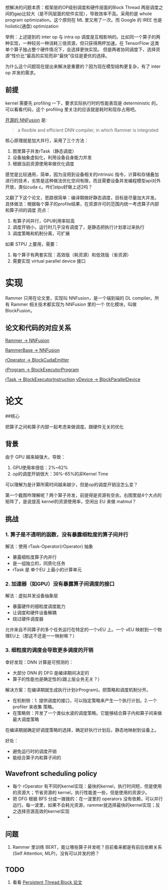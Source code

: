 想解决的问题本质：框架层的OP级别调度和硬件层面的Block Thread 两层调度之间的gap比较大（是不同层面的软件实现），导致效率不高。采用的是 whole program optimization。这个原则在 ML 里又用了一次。而 Google 的 IREE 也是 holistic(通盘) optimization

举例：上述提到的 inter op 与 intra op 调度是互相影响的。比如同一个算子的两种实现，一种较另一种消耗三倍资源，但只获得两杯加速。在 TensorFlow 这类单个算子独占整个硬件情况下，会选择更快实现。
但是两者协同调度下，选择资源“性价比”最高的实现而非“最快”往往是更优的选择。

为什么这个问题现在提出来解决是重要的？因为现在模型结构更复杂，有了 inter op 并发的需求。

## 前提

kernel 需要先 profiling 一下，要求实际执行时的性能表现是 deterministic 的。可以看看代码，这个 profiling 里关注的应该就是耗时和现存占用吧。


[开源的 NNFusion](https://github.com/microsoft/nnfusion) 是:
> a flexible and efficient DNN compiler, in which Rammer is integrated

核心原理就是加大并行，采用了三个方法：

1. 图里算子并发rTask（静态调度）
2. 设备抽象虚拟化，利用设备自身能力并发
3. 根据当前资源使用率做优化调度

感觉是比较通用，简单，因为没用到设备相关的intrinsic 指令，计算和存储叠加进行的技术，劣势是这种做法优化空间有限，而且需要设备并发编程模型api对外开放，类似cuda c。咋们stpu好做上述2吗？


又翻了下这个论文，思路很简单：编译期做好静态调度，目标是尽量加大并发。
具体做法：根据每个算子的profile结果，在资源许可的范围内统一考虑算子内部和算子间的调度
亮点：

1. 有算子间并行，GPU利用率较高
2. 调度开销小，运行时几乎没有调度了，是静态把执行计划拿过来执行
3. 调度策略和机制分离，可扩展

如果 STPU 上要用，需要：

1. 每个算子有两套实现：高效版（耗资源）和低效版（省资源）
2. 需要实现 virtual parallel device 接口

# 实现
Rammer 只用在论文里，实现叫 NNFusion，是一个端到端的 DL compiler。所有 Rammer 相关技术都实现为 NNFusion 里的一个 优化模块，叫做 BlockFusion。

## 论文和代码的对应关系
[Rammer -> NNFusion](src/nnfusion/engine/pass/graph/blockfusion/)

[RammerBase -> NNFusion](src/nnfusion/core/kernels/cuda_gpu/cuda_emitter.hpp)

[rOperator -> BlockCudaEmitter](src/nnfusion/engine/pass/graph/blockfusion/common.hpp)

[rProgram -> BlockExecutorProgram](src/nnfusion/engine/pass/graph/blockfusion/common.hpp)

[rTask -> BlockExecutorInstruction](src/nnfusion/engine/pass/graph/blockfusion/block_parallel_device.hpp)
[vDevice -> BlockParallelDevice](src/nnfusion/engine/pass/graph/blockfusion/block_parallel_device.hpp
)


## 

# 论文
##核心

把算子之间和算子内部一起考虑来做调度。跟硬件无关的优化

## 背景
由于 GPU 越来越强大，导致：

1. GPU使用率很低：2%~62%
2. op的调度开销很大：38%-65%的非Kernel Time

可以理解为是计算所需时间越来越少，但是op的调度开销没怎么变？

第一个截图咋理解呢？两个算子并发，前提得是资源有空余。右图里就4个大点的矩阵了，是说提高 kernel的资源使用率，空闲出 EU 来做 matmul？



## 挑战
### 1. 算子是不透明的函数，没有暴露细粒度的算子间并行
解法：使用 rTask-Operator(rOperator) 抽象

* 暴露细粒度算子内并行
* 是一组独立的，同质化任务
* rTask 是 单个EU 上最小的计算单元

### 2. 加速器（如GPU）没有暴露算子间调度的接口
解法：虚拟并发设备抽象层

* 暴露硬件的细粒度调度能力
* 让调度和硬件设备解耦
* 绕过硬件调度器

允许来自不同算子的多个任务运行在特定的一个vEU 上。一个 vEU 映射到一个物理EU上（那这不还是一一映射嘛？）

### 3. 细粒度的调度会导致更多调度的开销
幸好发现：DNN 计算是可预测的：

* 大部分 DNN 的 DFG 是编译期间决定的
* 算子的性能也是确定性的(跟上层业务无关？）

解决方案：在编译期就生成执行计划(rProgram)。把策略和调度机制分开。

* 在机制侧：1. 提供调度的接口，可以指定策略来产生一个执行计划。2.一个 profiler 来收集 策略。
* 在策略侧：开发了一个类似水波的调度策略。它能够结合算子内和算子间来做最大调度策略


在编译期就确定好调度策略的选择，确定好执行计划后，静态地映射到设备上。

好处：

* 避免运行时的调度开销
* 能结合算子内和算子间的



## Wavefront scheduling policy
* 每个 rOperator 有不同的kernel实现：最快的kernel，执行时间短，但是使用的资源大；节省资源的 kernel，执行性能差一些，但是使用的资源少。
* 把 DFG 根据 BFS 分成一拨拨的：在一波里的 operators 没有依赖，可以并行运行。每一波里，如果不会耗光资源，rammer就选择最快的kernel实现；反之选择资源高效的kernel实现
* 

## 问题
1. Rammer 里训练 BERT，能让哪些算子并发呢？目前看来都是有前后依赖关系(Self Attention, MLP)，没有可以并发的把？

## TODO
1. 看看 [Persistent Thread Block 论文](https://www.classes.cs.uchicago.edu/archive/2016/winter/32001-1/papers/AStudyofPersistentThreadsStyleGPUProgrammingforGPGPUWorkloads.pdf)
